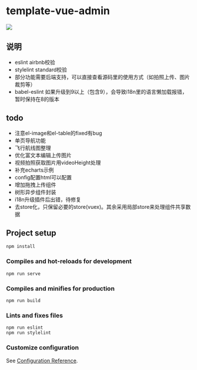 # template-vue-admin

<a href="https://996.icu"><img src="https://img.shields.io/badge/link-996.icu-red.svg"></a>

## 说明

* eslint airbnb校验
* stylelint standard校验
* 部分功能需要后端支持，可以直接查看源码里的使用方式（如拍照上传、图片裁剪等）
* babel-eslint 如果升级到9以上（包含9），会导致i18n里的语言懒加载报错，暂时保持在8的版本

## todo

* 注意el-image和el-table的fixed有bug
* 单页导航功能
* 飞行航线图整理
* 优化富文本编辑上传图片
* 视频拍照获取图片用videoHeight处理
* 补充echarts示例
* config配置html可以配置
* 增加拖拽上传组件
* 树形异步组件封装
* i18n升级插件后出错，待修复
* 去store化，只保留必要的store(vuex)。其余采用局部store来处理组件共享数据

## Project setup
```
npm install
```

### Compiles and hot-reloads for development
```
npm run serve
```

### Compiles and minifies for production
```
npm run build
```

### Lints and fixes files
```
npm run eslint
npm run stylelint
```

### Customize configuration
See [Configuration Reference](https://cli.vuejs.org/config/).
